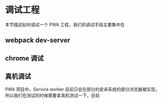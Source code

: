 # 调试工程

本节描述如何调试一个 PWA 工程，我们的调试手段主要集中在

## webpack dev-server



## chrome 调试


## 真机调试

PWA 项目中，Service worker 目前只会在部分的安卓系统的部分浏览器被实现，所以我们在测试的时候需要拿真机测试一下，目前